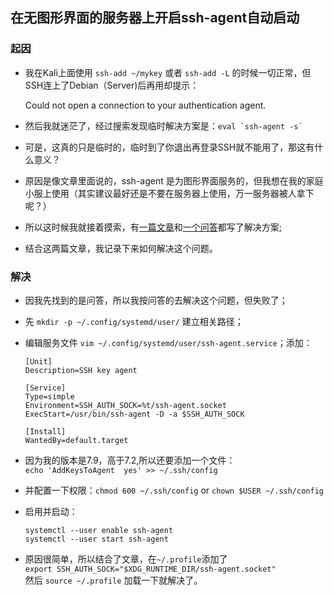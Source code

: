 ## 在无图形界面的服务器上开启ssh-agent自动启动

### 起因

   - 我在Kali上面使用 `ssh-add ~/mykey` 或者 `ssh-add -L` 的时候一切正常，但SSH连上了Debian（Server)后再用却提示：

        Could not open a connection to your authentication agent.

   - 然后我就迷茫了，经过搜索发现临时解决方案是：```eval `ssh-agent -s` ```
   - 可是，这真的只是临时的，临时到了你退出再登录SSH就不能用了，那这有什么意义？
   - 原因是像文章里面说的，ssh-agent 是为图形界面服务的，但我想在我的家庭小服上使用（其实建议最好还是不要在服务器上使用，万一服务器被人拿下呢？）
   - 所以这时候我就接着摸索，有[一篇文章](https://blog.bitisle.net/2020/04/04/run-ssh-agent-ubuntu-server.html)和[一个问答](https://unix.stackexchange.com/questions/339840/how-to-start-and-use-ssh-agent-as-systemd-service)都写了解决方案;
   - 结合这两篇文章，我记录下来如何解决这个问题。

### 解决

   - 因我先找到的是问答，所以我按问答的去解决这个问题，但失败了；  
   - 先 `mkdir -p ~/.config/systemd/user/` 建立相关路径；  
   - 编辑服务文件 `vim ~/.config/systemd/user/ssh-agent.service`；添加：  

        ```
        [Unit]
        Description=SSH key agent

        [Service]
        Type=simple
        Environment=SSH_AUTH_SOCK=%t/ssh-agent.socket
        ExecStart=/usr/bin/ssh-agent -D -a $SSH_AUTH_SOCK

        [Install]
        WantedBy=default.target
        ```

   - 因为我的版本是7.9，高于7.2,所以还要添加一个文件：  
    `echo 'AddKeysToAgent  yes' >> ~/.ssh/config`  
   - 并配置一下权限：`chmod 600 ~/.ssh/config` or `chown $USER ~/.ssh/config`

   - 启用并启动：

        `systemctl --user enable ssh-agent`  
        `systemctl --user start ssh-agent`

   - 原因很简单，所以结合了文章，在`~/.profile`添加了     
     `export SSH_AUTH_SOCK="$XDG_RUNTIME_DIR/ssh-agent.socket"`  
     然后 `source ~/.profile` 加载一下就解决了。